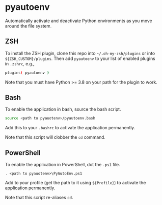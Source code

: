 # pyautoenv

Automatically activate and deactivate Python environments
as you move around the file system.

## ZSH

To install the ZSH plugin, clone this repo into `~/.oh-my-zsh/plugins`
or into `${ZSH_CUSTOM}/plugins`.
Then add `pyautoenv` to your list of enabled plugins in `.zshrc`, e.g.,

```zsh
plugins( pyautoenv )
```

Note that you must have Python >= 3.8 on your path for the plugin to work.


## Bash

To enable the application in bash, source the bash script.

```bash
source <path to pyauotenv>/pyautoenv.bash
```

Add this to your `.bashrc` to activate the application permanently.

Note that this script will clobber the `cd` command.

## PowerShell

To enable the application in PowerShell, dot the `.ps1` file.

```pwsh
. <path to pyauotenv>\PyAutoEnv.ps1
```

Add to your profile (get the path to it using `${Profile}`) to activate
the application permanently.

Note that this script re-aliases `cd`.
